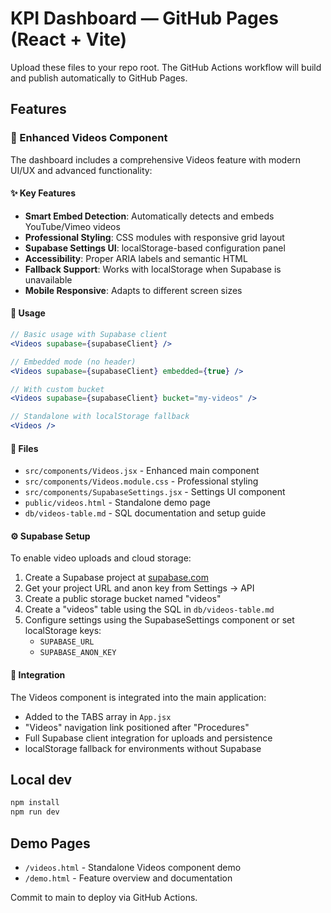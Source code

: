 # KPI Dashboard — GitHub Pages (React + Vite)

Upload these files to your repo root. The GitHub Actions workflow will build and publish automatically to GitHub Pages.

## Features

### 🎥 Enhanced Videos Component

The dashboard includes a comprehensive Videos feature with modern UI/UX and advanced functionality:

#### ✨ Key Features
- **Smart Embed Detection**: Automatically detects and embeds YouTube/Vimeo videos
- **Professional Styling**: CSS modules with responsive grid layout
- **Supabase Settings UI**: localStorage-based configuration panel
- **Accessibility**: Proper ARIA labels and semantic HTML
- **Fallback Support**: Works with localStorage when Supabase is unavailable
- **Mobile Responsive**: Adapts to different screen sizes

#### 🚀 Usage
```jsx
// Basic usage with Supabase client
<Videos supabase={supabaseClient} />

// Embedded mode (no header)
<Videos supabase={supabaseClient} embedded={true} />

// With custom bucket
<Videos supabase={supabaseClient} bucket="my-videos" />

// Standalone with localStorage fallback
<Videos />
```

#### 📂 Files
- `src/components/Videos.jsx` - Enhanced main component
- `src/components/Videos.module.css` - Professional styling
- `src/components/SupabaseSettings.jsx` - Settings UI component
- `public/videos.html` - Standalone demo page
- `db/videos-table.md` - SQL documentation and setup guide

#### ⚙️ Supabase Setup
To enable video uploads and cloud storage:

1. Create a Supabase project at [supabase.com](https://supabase.com)
2. Get your project URL and anon key from Settings → API
3. Create a public storage bucket named "videos"
4. Create a "videos" table using the SQL in `db/videos-table.md`
5. Configure settings using the SupabaseSettings component or set localStorage keys:
   - `SUPABASE_URL`
   - `SUPABASE_ANON_KEY`

#### 🎯 Integration
The Videos component is integrated into the main application:
- Added to the TABS array in `App.jsx`
- "Videos" navigation link positioned after "Procedures"
- Full Supabase client integration for uploads and persistence
- localStorage fallback for environments without Supabase

## Local dev
```bash
npm install
npm run dev
```

## Demo Pages
- `/videos.html` - Standalone Videos component demo
- `/demo.html` - Feature overview and documentation

Commit to main to deploy via GitHub Actions.
